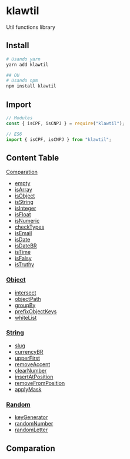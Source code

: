 # klawtil

Util functions library

## Install

```sh
# Usando yarn
yarn add klawtil

## OU
# Usando npm
npm install klawtil

```

## Import

```js
// Modules
const { isCPF, isCNPJ } = require("klawtil");

// ES6
import { isCPF, isCNPJ } from "klawtil";
```

## Content Table

[Comparation](#Comparation)

- [empty](#empty)
- [isArray](#isArray)
- [isObject](#isObject)
- [isString](#isString)
- [isInteger](#isInteger)
- [isFloat](#isFloat)
- [isNumeric](#isNumeric)
- [checkTypes](#checkTypes)
- [isEmail](#isEmail)
- [isDate](#isDate)
- [isDateBR](#isDateBR)
- [isTime](#isTime)
- [isFalsy](#isFalsy)
- [isTruthy](#isTruthy)

### [Object](#Object)

- [intersect](#intersect)
- [objectPath](#objectPath)
- [groupBy](#groupBy)
- [prefixObjectKeys](#prefixObjectKeys)
- [whiteList](#whiteList)

### [String](#String)

- [slug](#slug)
- [currencyBR](#currencyBR)
- [upperFirst](#upperFirst)
- [removeAccent](#removeAccent)
- [clearNumber](#clearNumber)
- [insertAtPosition](#insertAtPosition)
- [removeFromPosition](#removeFromPosition)
- [applyMask](#applyMask)

### [Random](#Random)

- [keyGenerator](#keyGenerator)
- [randomNumber](#randomNumber)
- [randomLetter](#randomLetter)

## Comparation
